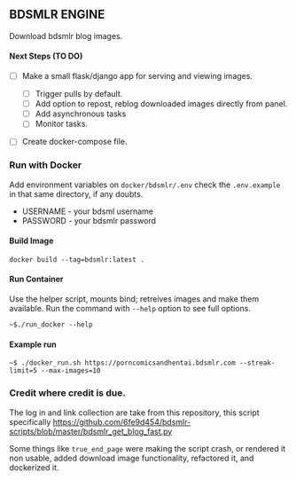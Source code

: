 ## BDSMLR ENGINE

Download bdsmlr blog images.

#### Next Steps (TO DO)

- [ ] Make a small flask/django app for serving and viewing images.
    - [ ] Trigger pulls by default.
    - [ ] Add option to repost, reblog downloaded images directly from panel.
    - [ ] Add asynchronous tasks
    - [ ] Monitor tasks.
- [ ] Create docker-compose file.


### Run with Docker

Add environment variables on `docker/bdsmlr/.env` check the `.env.example` in that same directory, if any doubts.

- USERNAME - your bdsml username
- PASSWORD - your bdsmlr password

#### Build Image

```
docker build --tag=bdsmlr:latest .
```

#### Run Container

Use the helper script, mounts bind; retreives images and make them
available. Run the command with `--help` option to see full options. 

```
~$./run_docker --help
```

#### Example run

```
~$ ./docker_run.sh https://porncomicsandhentai.bdsmlr.com --streak-limit=5 --max-images=10
```

### Credit where credit is due.

The log in and link collection are take from this repository, this script
specifically https://github.com/6fe9d454/bdsmlr-scripts/blob/master/bdsmlr_get_blog_fast.py

Some things like `true_end_page` were making the script crash, or rendered it non
usable, added download image functionality, refactored it, and dockerized it.
